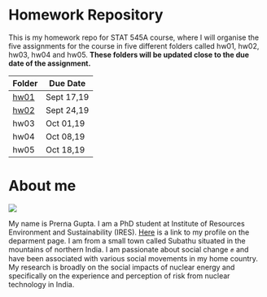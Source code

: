 # Homework Repository

This is my homework repo for STAT 545A course, where I will organise the five assignments for the course in five different folders called hw01, hw02, hw03, hw04 and hw05. **These folders will be updated close to the due date of the assignment.** 

   **Folder**      | **Due Date** 
 ------------------|--------------
 [hw01](https://github.com/STAT545-UBC-hw-2019-20/stat545-hw-prernagupta05/tree/master/hw01) |  Sept 17,19  
 [hw02](https://github.com/STAT545-UBC-hw-2019-20/stat545-hw-prernagupta05/tree/master/hw02) |  Sept 24,19  
 hw03 |  Oct  01,19  
 hw04 |  Oct  08,19  
 hw05 |  Oct  18,19  

# About me

![ ](http://ires.ubc.ca/files/2019/01/cropped-36035061_10216260234794031_7889095271886356480_o.jpg)

My name is Prerna Gupta. I am a PhD student at Institute of Resources Environment and Sustainability (IRES). [Here](http://ires.ubc.ca/person/prerna-gupta/) is a link to my profile on the deparment page. I am from a small town called Subathu situated in the mountains of northern India. I am passionate about social change :fist: and have been associated with various social movements in my home country. My research is broadly on the social impacts of nuclear energy and specifically on the experience and perception of risk from nuclear technology in India.  
